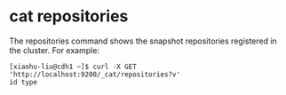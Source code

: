 # cat repositories
The repositories command shows the snapshot repositories registered in the cluster. For example:
```
[xiaohu-liu@cdh1 ~]$ curl -X GET 'http://localhost:9200/_cat/repositories?v'
id type
```

